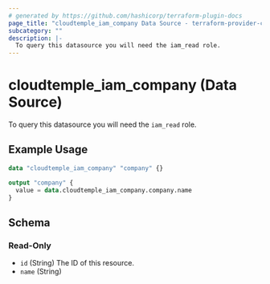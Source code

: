 ```yaml
---
# generated by https://github.com/hashicorp/terraform-plugin-docs
page_title: "cloudtemple_iam_company Data Source - terraform-provider-cloudtemple"
subcategory: ""
description: |-
  To query this datasource you will need the iam_read role.
---
```


# cloudtemple_iam_company (Data Source)

To query this datasource you will need the `iam_read` role.

## Example Usage

```terraform
data "cloudtemple_iam_company" "company" {}

output "company" {
  value = data.cloudtemple_iam_company.company.name
}
```

<!-- schema generated by tfplugindocs -->
## Schema

### Read-Only

- `id` (String) The ID of this resource.
- `name` (String)


